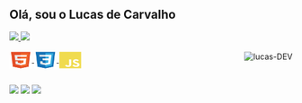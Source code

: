 ## Olá, sou o Lucas de Carvalho
 <div>
  <a href="https://github.com/lucascarvalho-dev">
  <img height="180em" src="https://github-readme-stats.vercel.app/api?username=lucascarvalho-dev&show_icons=true&theme=github_dark&include_all_commits=true&count_private=true"/>
  <img height="180em" src="https://github-readme-stats.vercel.app/api/top-langs/?username=lucascarvalho-dev&layout=compact&langs_count=7&theme=github_dark"/>
</div>
  
<div style="display: inline_block"><br>
  <img align="center" alt="lucas-HTML" height="30" width="40" src="https://raw.githubusercontent.com/devicons/devicon/master/icons/html5/html5-original.svg">
  <img align="center" alt="lucas-CSS" height="30" width="40" src="https://raw.githubusercontent.com/devicons/devicon/master/icons/css3/css3-original.svg">
  <img align="center" alt="lucas-JS" height="30" width="40" src="https://raw.githubusercontent.com/devicons/devicon/master/icons/javascript/javascript-plain.svg">  
  <img align="right" alt="lucas-DEV" src="https://res.cloudinary.com/practicaldev/image/fetch/s--0UiMFgbU--/c_limit%2Cf_auto%2Cfl_progressive%2Cq_66%2Cw_880/https://thepracticaldev.s3.amazonaws.com/i/0vbfzhjcsjs0u716x88o.gif">
</div>

##
   
<div> 
  <a href="https://www.linkedin.com/in/lucascarvalhodev/" target="_blank"><img src="https://img.shields.io/badge/-LinkedIn-%230077B5?style=for-the-badge&logo=linkedin&logoColor=white" target="_blank"></a> 
  <a href="https://www.instagram.com/lucascarvalho_dev/" target="_blank"><img src="https://img.shields.io/badge/-Instagram-%23E4405F?style=for-the-badge&logo=instagram&logoColor=white" target="_blank"></a>
  <a href = "mailto:luckassilva.ls928@gmail.com"><img src="https://img.shields.io/badge/-Gmail-%23333?style=for-the-badge&logo=gmail&logoColor=white" target="_blank"></a>
</div>
